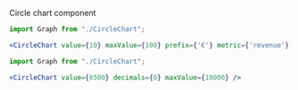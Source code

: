Circle chart component 

```jsx
import Graph from "./CircleChart";

<CircleChart value={10} maxValue={100} prefix={'€'} metric={'revenue'} postfix={'/user'} decimals={2} />
```

```jsx
import Graph from "./CircleChart";

<CircleChart value={6500} decimals={0} maxValue={10000} />
```